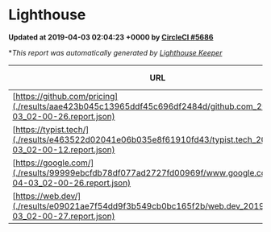 
# Lighthouse

**Updated at 2019-04-03 02:04:23 +0000 by [CircleCI #5686](https://circleci.com/gh/ItinerisLtd/lighthouse-keeper-example/5686)**

**This report was automatically generated by [Lighthouse Keeper](https://github.com/itinerisltd/lighthouse-keeper)*

| URL | Performance | Accessibility | Best Practices | SEO | PWA | Updated At |
| --- | --- | --- | --- | --- | --- | --- |
| [https://github.com/pricing](./results/aae423b045c13965ddf45c696df2484d/github.com_2019-04-03_02-00-26.report.json) | 0.88 | 0.89 | 0.93 | 0.9 | 0.58 | 2019-04-03T02:00:26.455Z |
| [https://typist.tech/](./results/e463522d02041e06b035e8f61910fd43/typist.tech_2019-04-03_02-00-12.report.json) | 1 |  |  |  |  | 2019-04-03T02:00:12.414Z |
| [https://google.com/](./results/99999ebcfdb78df077ad2727fd00969f/www.google.com_2019-04-03_02-00-26.report.json) | 0.94 | 0.71 | 0.93 | 0.82 | 0.58 | 2019-04-03T02:00:26.709Z |
| [https://web.dev/](./results/e09021ae7f54dd9f3b549cb0bc165f2b/web.dev_2019-04-03_02-00-27.report.json) | 0.97 | 0.93 | 1 | 0.96 | 1 | 2019-04-03T02:00:27.382Z |
